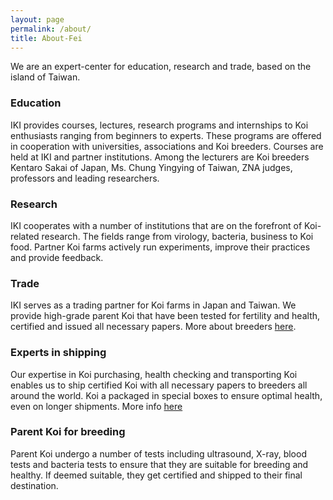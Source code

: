```yaml
---
layout: page
permalink: /about/
title: About-Fei
---
```


We are an expert-center for education, research and trade, based on the island of Taiwan.  

### Education  

IKI provides courses, lectures, research programs and internships to Koi enthusiasts ranging from beginners to experts. These programs are offered in cooperation with universities, associations and Koi breeders. Courses are held at IKI and partner institutions. Among the lecturers are Koi breeders Kentaro Sakai of Japan, Ms. Chung Yingying of Taiwan, ZNA judges, professors and leading researchers.  

### Research  
  
IKI cooperates with a number of institutions that are on the forefront of Koi-related research. The fields range from virology, bacteria, business to Koi food. Partner Koi farms actively run experiments, improve their practices and provide feedback.   

### Trade  
  
IKI serves as a trading partner for Koi farms in Japan and Taiwan. We provide high-grade parent Koi that have been tested for fertility and health, certified and issued all necessary papers. More about breeders [here](/breeders/).  


### Experts in shipping  

Our expertise in Koi purchasing, health checking and transporting Koi enables us to ship certified Koi with all necessary papers to breeders all around the world. Koi a packaged in special boxes to ensure optimal health, even on longer shipments. More info [here](/shipping/)


### Parent Koi for breeding  

Parent Koi undergo a number of tests including ultrasound, X-ray, blood tests and bacteria tests to ensure that they are suitable for breeding and healthy. If deemed suitable, they get certified and shipped to their final destination.  

